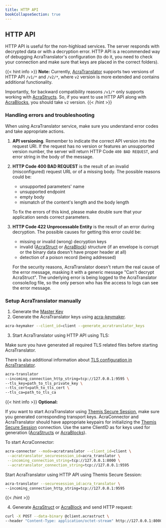 ```yaml
---
title: HTTP API
bookCollapseSection: true
---
```


## HTTP API

HTTP API is useful for the non-highload services. The server responds with decrypted data or with a decryption error. 
HTTP API is a recommended way of debugging AcraTranslator's configuration (to do it, you need to check your connection and make sure that keys are placed in the correct folders).

{{< hint info >}}
**Note:**
Currently, [AcraTranslator](/acra/configuring-maintaining/general-configuration/acra-translator/) supports two versions of HTTP API `/v1/*` and `/v2/*`, where `v2` version is more extended and contains additional functionality. 

Importantly, for backward compatibility reasons `/v1/*` only supports working with [AcraStructs](/acra/acra-in-depth/data-structures/acrastruct). So, if you want to use HTTP API along with [AcraBlocks](/acra/acra-in-depth/data-structures/acrablock), you should take `v2` version.
{{< /hint >}}


### Handling errors and troubleshooting

When using AcraTranslator service, make sure you understand error codes and take appropriate actions.

1. **API versioning**. Remember to indicate the correct API version into the request URI. If the request has no version or features an unsupported version number, the server will return HTTP Code `400 BAD REQUEST`, and error string in the body of the message.
2. **HTTP Code 400 BAD REQUEST** is the result of an invalid (misconfigured) request URL or of a missing body. The possible reasons could be: 
    - unsupported parameters' name
    - unsupported endpoint 
    - empty body 
    - mismatch of the content's length and the body length
   
   To fix the errors of this kind, please make double sure that your application sends correct parameters.
3. **HTTP Code 422 Unprocessable Entity** is the result of an error during decryption. The possible causes for getting this error could be: 
    - missing or invalid (wrong) decryption keys 
    - invalid ([AcraStruct](/acra/acra-in-depth/data-structures/acrastruct) or [AcraBlock](/acra/acra-in-depth/data-structures/acrablock)) structure (if an envelope is corrupt or the binary data doesn't have proper header at all)
    - detection of a poison record (being addressed)
    
   For the security reasons, AcraTranslator doesn't return the real cause of the error message, masking it with a generic message "Can't decrypt AcraStruct". The underlying error is being logged to the AcraTranslator console/log file, so the only person who has the access to logs can see the error message.


### Setup AcraTranslator manually

1. Generate the [Master Key](/acra/security-controls/key-management/operations/generation/#acra-master-keys)
2. Generate the AcraTranslator keys using [acra-keymaker](/acra/configuring-maintaining/general-configuration/acra-keymaker).

```bash
acra-keymaker --client_id=client --generate_acratranslator_keys 
```

3. Start AcraTranslator using HTTP API using TLS:

Make sure you have generated all required TLS related files before starting AcraTranslator.

There is also additional information about [TLS configuration in AcraTranslator](/acra/configuring-maintaining/general-configuration/acra-translator/#tls).

```bash
acra-translator 
--incoming_connection_http_string=tcp://127.0.0.1:9595 \
--tls_key=path_to_tls_private_key \
--tls_cert=path_to_tls_cert \
--tls_ca=path_to_tls_ca 
```

{{< hint info >}}
**Optional:**

If you want to start AcraTranslator using [Themis Secure Session](/themis/crypto-theory/cryptosystems/secure-session), make sure you generated corresponding transport keys.
AcraConnector and AcraTranslator should have appropriate keypairs for initializing the [Themis Secure Session](/themis/crypto-theory/cryptosystems/secure-session/) connection. Use the same ClientID as for keys used for generation ([AcraStructs](/acra/acra-in-depth/data-structures/acrastruct) or [AcraBlocks](/acra/acra-in-depth/data-structures/acrablock)).

To start AcraConnector:
```bash
acra-connector --mode=acratranslator --client_id=client \
 --acratranslator_securesession_id=acra_translator \
 --incoming_connection_string=tcp://127.0.0.1:8000 \
 --acratranslator_connection_string=tcp://127.0.0.1:9595
```

Start AcraTranslator using HTTP API using Themis Secure Session:
```bash
acra-translator --securesession_id:acra_translator \
--incoming_connection_http_string=tcp://127.0.0.1:9595
```
{{< /hint >}}

4. Generate [AcraStruct](/acra/acra-in-depth/data-structures/acrastruct) or [AcraBlock](/acra/acra-in-depth/data-structures/acrablock) and send HTTP request:
```bash
curl -X POST --data-binary @client.acrastruct \
--header "Content-Type: application/octet-stream" http://127.0.0.1:8000
```